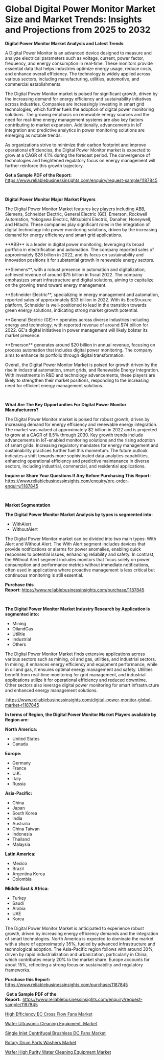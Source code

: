 <p><h1>Global Digital Power Monitor Market Size and Market Trends: Insights and Projections from 2025 to 2032</h1></p><p><strong>Digital Power Monitor Market Analysis and Latest Trends</strong></p>
<p><p>A Digital Power Monitor is an advanced device designed to measure and analyze electrical parameters such as voltage, current, power factor, frequency, and energy consumption in real-time. These monitors provide essential data that helps industries optimize energy usage, reduce costs, and enhance overall efficiency. The technology is widely applied across various sectors, including manufacturing, utilities, automotive, and commercial establishments.</p><p>The Digital Power Monitor market is poised for significant growth, driven by the increasing demand for energy efficiency and sustainability initiatives across industries. Companies are increasingly investing in smart grid technologies, which further fuels the adoption of digital power monitoring solutions. The growing emphasis on renewable energy sources and the need for real-time energy management systems are also key factors contributing to market expansion. Additionally, advancements in IoT integration and predictive analytics in power monitoring solutions are emerging as notable trends.</p><p>As organizations strive to minimize their carbon footprint and improve operational efficiencies, the Digital Power Monitor market is expected to grow at a CAGR of 4.1% during the forecast period. The convergence of technologies and heightened regulatory focus on energy management will further reinforce this growth trajectory.</p></p>
<p><strong>Get a Sample PDF of the Report:&nbsp;</strong> <a href="https://www.reliablebusinessinsights.com/enquiry/request-sample/1187845?utm_campaign=39&utm_medium=2&utm_source=Github&utm_content=ia&utm_term=30032025&utm_id=digital-power-monitor">https://www.reliablebusinessinsights.com/enquiry/request-sample/1187845</a></p>
<p>&nbsp;</p>
<p><strong>Digital Power Monitor Major Market Players</strong></p>
<p><p>The Digital Power Monitor Market features key players including ABB, Siemens, Schneider Electric, General Electric (GE), Emerson, Rockwell Automation, Yokogawa Electric, Mitsubishi Electric, Danaher, Honeywell, and Hitachi. These companies play significant roles in the integration of digital technology into power monitoring solutions, driven by the increasing demand for energy efficiency and smart grid applications.</p><p>**ABB** is a leader in digital power monitoring, leveraging its broad portfolio in electrification and automation. The company reported sales of approximately $28 billion in 2022, and its focus on sustainability and innovation positions it for substantial growth in renewable energy sectors.</p><p>**Siemens**, with a robust presence in automation and digitalization, achieved revenue of around $75 billion in fiscal 2022. The company emphasizes smart infrastructure and digital solutions, aiming to capitalize on the growing trend toward energy management.</p><p>**Schneider Electric**, specializing in energy management and automation, reported sales of approximately $33 billion in 2022. With its EcoStruxure platform, Schneider is well-positioned to lead in the transition towards green energy solutions, indicating strong market growth potential.</p><p>**General Electric (GE)** operates across diverse industries including energy and technology, with reported revenue of around $74 billion for 2022. GE's digital initiatives in power management will likely bolster its market presence.</p><p>**Emerson** generates around $20 billion in annual revenue, focusing on process automation that includes digital power monitoring. The company aims to enhance its portfolio through digital transformation.</p><p>Overall, the Digital Power Monitor Market is poised for growth driven by the rise in industrial automation, smart grids, and Renewable Energy Integration. With investments in R&D and technology advancements, these players are likely to strengthen their market positions, responding to the increasing need for efficient energy management solutions.</p></p>
<p>&nbsp;</p>
<p><strong>What Are The Key Opportunities For Digital Power Monitor Manufacturers?</strong></p>
<p><p>The Digital Power Monitor market is poised for robust growth, driven by increasing demand for energy efficiency and renewable energy integration. The market was valued at approximately $2 billion in 2022 and is projected to grow at a CAGR of 8.5% through 2030. Key growth trends include advancements in IoT-enabled monitoring solutions and the rising adoption of smart grids. Increasing regulatory mandates for energy management and sustainability practices further fuel this momentum. The future outlook indicates a shift towards more sophisticated data analytics capabilities, enhancing operational efficiency and predictive maintenance in diverse sectors, including industrial, commercial, and residential applications.</p></p>
<p><strong>Inquire or Share Your Questions If Any Before Purchasing This Report:</strong> <a href="https://www.reliablebusinessinsights.com/enquiry/pre-order-enquiry/1187845?utm_campaign=39&utm_medium=2&utm_source=Github&utm_content=ia&utm_term=30032025&utm_id=digital-power-monitor">https://www.reliablebusinessinsights.com/enquiry/pre-order-enquiry/1187845</a></p>
<p>&nbsp;</p>
<p><strong>Market Segmentation</strong></p>
<p><strong>The Digital Power Monitor Market Analysis by types is segmented into:</strong></p>
<p><ul><li>WithAlert</li><li>WithoutAlert</li></ul></p>
<p><p>The Digital Power Monitor market can be divided into two main types: With Alert and Without Alert. The With Alert segment includes devices that provide notifications or alarms for power anomalies, enabling quick responses to potential issues, enhancing reliability and safety. In contrast, the Without Alert segment includes monitors that focus solely on power consumption and performance metrics without immediate notifications, often used in applications where proactive management is less critical but continuous monitoring is still essential.</p></p>
<p><strong>Purchase this Report:&nbsp;</strong><a href="https://www.reliablebusinessinsights.com/purchase/1187845?utm_campaign=39&utm_medium=2&utm_source=Github&utm_content=ia&utm_term=30032025&utm_id=digital-power-monitor">https://www.reliablebusinessinsights.com/purchase/1187845</a></p>
<p>&nbsp;</p>
<p><strong>The Digital Power Monitor Market Industry Research by Application is segmented into:</strong></p>
<p><ul><li>Mining</li><li>OilandGas</li><li>Utilitie</li><li>Industrial</li><li>Others</li></ul></p>
<p><p>The Digital Power Monitor Market finds extensive applications across various sectors such as mining, oil and gas, utilities, and industrial sectors. In mining, it enhances energy efficiency and equipment performance, while in oil and gas, it ensures optimal energy management and safety. Utilities benefit from real-time monitoring for grid management, and industrial applications utilize it for operational efficiency and reduced downtime. Other sectors also leverage digital power monitoring for smart infrastructure and enhanced energy management solutions.</p></p>
<p><a href="https://www.reliablebusinessinsights.com/digital-power-monitor-global-market-r1187845?utm_campaign=39&utm_medium=2&utm_source=Github&utm_content=ia&utm_term=30032025&utm_id=digital-power-monitor">&nbsp;https://www.reliablebusinessinsights.com/digital-power-monitor-global-market-r1187845</a></p>
<p><strong>In terms of Region, the Digital Power Monitor Market Players available by Region are:</strong></p>
<p>
    <p> <strong> North America: </strong>
        <ul>
            <li>United States</li>
            <li>Canada</li>
        </ul>
        </p> 
    <p> <strong> Europe: </strong>
        <ul>
            <li>Germany</li>
            <li>France</li>
            <li>U.K.</li>
            <li>Italy</li>
            <li>Russia</li>
        </ul>
        </p> 
    <p> <strong> Asia-Pacific: </strong>
        <ul>
            <li>China</li>
            <li>Japan</li>
            <li>South Korea</li>
            <li>India</li>
            <li>Australia</li>
            <li>China Taiwan</li>
            <li>Indonesia</li>
            <li>Thailand</li>
            <li>Malaysia</li>
        </ul>
        </p> 
    <p> <strong> Latin America: </strong>
        <ul>
            <li>Mexico</li>
            <li>Brazil</li>
            <li>Argentina Korea</li>
            <li>Colombia</li>
        </ul>
        </p> 
    <p> <strong> Middle East & Africa: </strong>
        <ul>
            <li>Turkey</li>
            <li>Saudi</li>
            <li>Arabia</li>
            <li>UAE</li>
            <li>Korea</li>
        </ul>
    </p>
    </p>
<p><p>The Digital Power Monitor Market is anticipated to experience robust growth, driven by increasing energy efficiency demands and the integration of smart technologies. North America is expected to dominate the market with a share of approximately 35%, fueled by advanced infrastructure and technological adoption. The Asia-Pacific region follows with around 30%, driven by rapid industrialization and urbanization, particularly in China, which contributes nearly 20% to the market share. Europe accounts for about 15%, reflecting a strong focus on sustainability and regulatory frameworks.</p></p>
<p><strong>Purchase this Report: </strong><a href="https://www.reliablebusinessinsights.com/purchase/1187845?utm_campaign=39&utm_medium=2&utm_source=Github&utm_content=ia&utm_term=30032025&utm_id=digital-power-monitor">https://www.reliablebusinessinsights.com/purchase/1187845</a></p>
<p>&nbsp;<strong>Get a Sample PDF of the Report:&nbsp;&nbsp;</strong><a href="https://www.reliablebusinessinsights.com/enquiry/request-sample/1187845?utm_campaign=39&utm_medium=2&utm_source=Github&utm_content=ia&utm_term=30032025&utm_id=digital-power-monitor">https://www.reliablebusinessinsights.com/enquiry/request-sample/1187845</a></p>
<p><strong></strong></p>
<p><p><a href="https://github.com/gummaarmel83/Market-Research-Report-List-1/blob/main/high-efficiency-ec-cross-flow-fans-market.md?utm_campaign=39&utm_medium=2&utm_source=Github&utm_content=ia&utm_term=30032025&utm_id=digital-power-monitor">High Efficiency EC Cross Flow Fans Market</a></p><p><a href="https://github.com/ardgenoud/Market-Research-Report-List-1/blob/main/wafer-ultrasonic-cleaning-equipment-market.md?utm_campaign=39&utm_medium=2&utm_source=Github&utm_content=ia&utm_term=30032025&utm_id=digital-power-monitor">Wafer Ultrasonic Cleaning Equipment  Market</a></p><p><a href="https://github.com/akitamegge65/Market-Research-Report-List-1/blob/main/single-inlet-centrifugal-brushless-dc-fans-market.md?utm_campaign=39&utm_medium=2&utm_source=Github&utm_content=ia&utm_term=30032025&utm_id=digital-power-monitor">Single Inlet Centrifugal Brushless DC Fans Market</a></p><p><a href="https://github.com/benasjuettk3/Market-Research-Report-List-1/blob/main/rotary-drum-parts-washers-market.md?utm_campaign=39&utm_medium=2&utm_source=Github&utm_content=ia&utm_term=30032025&utm_id=digital-power-monitor">Rotary Drum Parts Washers Market</a></p><p><a href="https://github.com/gauldvikerm6/Market-Research-Report-List-1/blob/main/wafer-high-purity-water-cleaning-equipment-market.md?utm_campaign=39&utm_medium=2&utm_source=Github&utm_content=ia&utm_term=30032025&utm_id=digital-power-monitor">Wafer High Purity Water Cleaning Equipment Market</a></p></p>